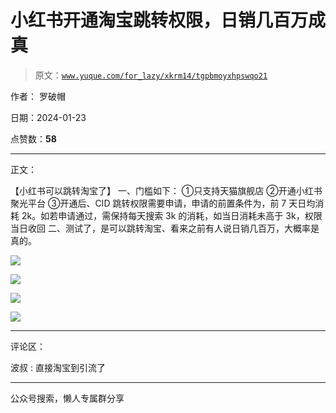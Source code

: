 # 小红书开通淘宝跳转权限，日销几百万成真

> 原文：[`www.yuque.com/for_lazy/xkrm14/tgpbmoyxhpswqo21`](https://www.yuque.com/for_lazy/xkrm14/tgpbmoyxhpswqo21)

作者： 罗破帽

日期：2024-01-23

点赞数：**58**

* * *

正文：

【小红书可以跳转淘宝了】 一、门槛如下： ①只支持天猫旗舰店 ②开通小红书聚光平台
③开通后、CID 跳转权限需要申请，申请的前置条件为，前 7 天日均消耗 2k。如若申请通过，需保持每天搜索 3k 的消耗，如当日消耗未高于 3k，权限当日收回
二、测试了，是可以跳转淘宝、看来之前有人说日销几百万，大概率是真的。

![](img/752355ef87225509002955177385d581.png)

![](img/5ca27964da58d59cdcc04f0eda34a6b2.png)

![](img/b7dd8db95a65451d11fdf52fc8abfe42.png)

![](img/03d2f616a75826ea20b0e75a44e62f61.png)

* * *

评论区：

波叔 : 直接淘宝到引流了

* * *

公众号搜索，懒人专属群分享